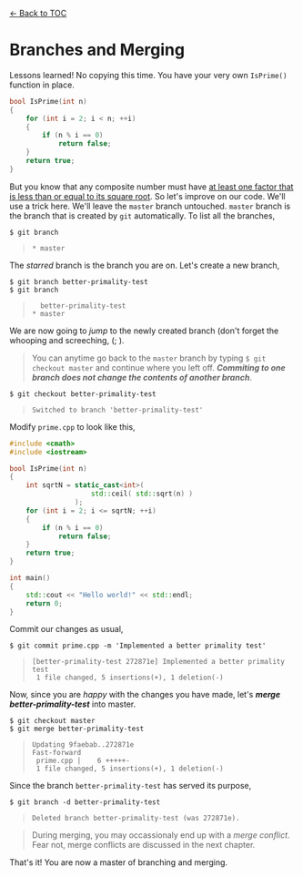 [<- Back to TOC](https://github.com/Hindol/git-tutorial/blob/master/README.md)

# Branches and Merging
Lessons learned! No copying this time. You have your very own `IsPrime()` function in place.

```c++
bool IsPrime(int n)
{
    for (int i = 2; i < n; ++i)
    {
        if (n % i == 0)
            return false;
    }
    return true;
}
```

But you know that any composite number must have [at least one factor that is less than or equal to its square root](http://stackoverflow.com/q/5811151/1019491). So let's improve on our code. We'll use a trick here. We'll leave the `master` branch untouched. `master` branch is the branch that is created by `git` automatically. To list all the branches,

    $ git branch

> `* master`

The _starred_ branch is the branch you are on. Let's create a new branch,

    $ git branch better-primality-test
    $ git branch

> `  better-primality-test`  
> `* master`

We are now going to _jump_ to the newly created branch (don't forget the whooping and screeching, (; ).

> You can anytime go back to the `master` branch by typing `$ git checkout master` and continue where you left off. ___Commiting to one branch does not change the contents of another branch___.

    $ git checkout better-primality-test

> `Switched to branch 'better-primality-test'`

Modify `prime.cpp` to look like this,

```c++
#include <cmath>
#include <iostream>

bool IsPrime(int n)
{
    int sqrtN = static_cast<int>(
                    std::ceil( std::sqrt(n) )
                );
    for (int i = 2; i <= sqrtN; ++i)
    {
        if (n % i == 0)
            return false;
    }
    return true;
}

int main()
{
    std::cout << "Hello world!" << std::endl;
    return 0;
}
```

Commit our changes as usual,

    $ git commit prime.cpp -m 'Implemented a better primality test'

> `[better-primality-test 272871e] Implemented a better primality test`  
> ` 1 file changed, 5 insertions(+), 1 deletion(-)`

Now, since you are _happy_ with the changes you have made, let's ___merge better-primality-test___ into master.

    $ git checkout master
    $ git merge better-primality-test

> `Updating 9faebab..272871e`  
> `Fast-forward`  
> ` prime.cpp |    6 +++++-`  
> ` 1 file changed, 5 insertions(+), 1 deletion(-)`

Since the branch `better-primality-test` has served its purpose,

    $ git branch -d better-primality-test

> `Deleted branch better-primality-test (was 272871e).`

> During merging, you may occassionaly end up with a _merge conflict_. Fear not, merge conflicts are discussed in the next chapter.

That's it! You are now a master of branching and merging.